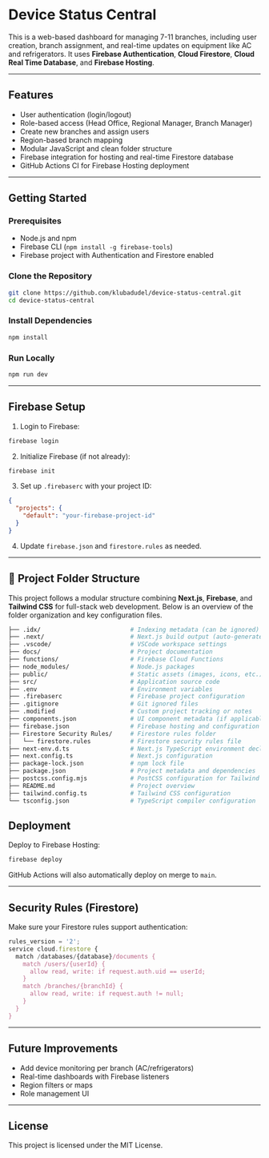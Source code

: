 
# Device Status Central

This is a web-based dashboard for managing 7-11 branches, including user creation, branch assignment, and real-time updates on equipment like AC and refrigerators. It uses **Firebase Authentication**, **Cloud Firestore**, **Cloud Real Time Database**, and **Firebase Hosting**.

---

##  Features

- User authentication (login/logout)
- Role-based access (Head Office, Regional Manager, Branch Manager)
- Create new branches and assign users
- Region-based branch mapping
- Modular JavaScript and clean folder structure
- Firebase integration for hosting and real-time Firestore database
- GitHub Actions CI for Firebase Hosting deployment

---

## Getting Started

### Prerequisites

- Node.js and npm
- Firebase CLI (`npm install -g firebase-tools`)
- Firebase project with Authentication and Firestore enabled

### Clone the Repository

```bash
git clone https://github.com/klubadudel/device-status-central.git
cd device-status-central
```

### Install Dependencies

```bash
npm install
```
### Run Locally

```bash
npm run dev
```
---

## Firebase Setup

1. Login to Firebase:

```bash
firebase login
```

2. Initialize Firebase (if not already):

```bash
firebase init
```

3. Set up `.firebaserc` with your project ID:

```json
{
  "projects": {
    "default": "your-firebase-project-id"
  }
}
```

4. Update `firebase.json` and `firestore.rules` as needed.

---

## 📁 Project Folder Structure

This project follows a modular structure combining **Next.js**, **Firebase**, and **Tailwind CSS** for full-stack web development. Below is an overview of the folder organization and key configuration files.

```bash
├── .idx/                         # Indexing metadata (can be ignored)
├── .next/                        # Next.js build output (auto-generated)
├── .vscode/                      # VSCode workspace settings
├── docs/                         # Project documentation
├── functions/                    # Firebase Cloud Functions
├── node_modules/                 # Node.js packages
├── public/                       # Static assets (images, icons, etc.)
├── src/                          # Application source code
├── .env                          # Environment variables
├── .firebaserc                   # Firebase project configuration
├── .gitignore                    # Git ignored files
├── .modified                     # Custom project tracking or notes
├── components.json               # UI component metadata (if applicable)
├── firebase.json                 # Firebase hosting and configuration
├── Firestore Security Rules/     # Firestore rules folder
│   └── firestore.rules           # Firestore security rules file
├── next-env.d.ts                 # Next.js TypeScript environment declaration
├── next.config.ts                # Next.js configuration
├── package-lock.json             # npm lock file
├── package.json                  # Project metadata and dependencies
├── postcss.config.mjs            # PostCSS configuration for Tailwind
├── README.md                     # Project overview
├── tailwind.config.ts            # Tailwind CSS configuration
└── tsconfig.json                 # TypeScript compiler configuration

```

## Deployment

Deploy to Firebase Hosting:

```bash
firebase deploy
```

GitHub Actions will also automatically deploy on merge to `main`.

---

## Security Rules (Firestore)

Make sure your Firestore rules support authentication:

```js
rules_version = '2';
service cloud.firestore {
  match /databases/{database}/documents {
    match /users/{userId} {
      allow read, write: if request.auth.uid == userId;
    }
    match /branches/{branchId} {
      allow read, write: if request.auth != null;
    }
  }
}
```

---

## Future Improvements

- Add device monitoring per branch (AC/refrigerators)
- Real-time dashboards with Firebase listeners
- Region filters or maps
- Role management UI

---

## License

This project is licensed under the MIT License.
